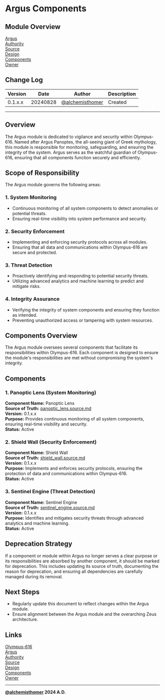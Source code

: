 # Argus Components

## Module Overview
[Argus](README.md)  
[Authority](../zeus/zeus.components.md)  
[Source](argus.source.md)  
[Design](argus.design.md)  
[Components](argus.components.md)  
[Owner](https://github.com/alchemisthomer)  

## Change Log

| Version   | Date       | Author                                                   | Description   |
|-----------|------------|----------------------------------------------------------|---------------|
| 0.1.x.x   | 20240828   | [@alchemisthomer](https://github.com/alchemisthomer)     | Created       

---

## Overview

The Argus module is dedicated to vigilance and security within Olympus-616. Named after Argus Panoptes, the all-seeing giant of Greek mythology, this module is responsible for monitoring, safeguarding, and ensuring the integrity of the system. Argus serves as the watchful guardian of Olympus-616, ensuring that all components function securely and efficiently.

## Scope of Responsibility

The Argus module governs the following areas:

### 1. **System Monitoring**
   - Continuous monitoring of all system components to detect anomalies or potential threats.
   - Ensuring real-time visibility into system performance and security.

### 2. **Security Enforcement**
   - Implementing and enforcing security protocols across all modules.
   - Ensuring that all data and communications within Olympus-616 are secure and protected.

### 3. **Threat Detection**
   - Proactively identifying and responding to potential security threats.
   - Utilizing advanced analytics and machine learning to predict and mitigate risks.

### 4. **Integrity Assurance**
   - Verifying the integrity of system components and ensuring they function as intended.
   - Preventing unauthorized access or tampering with system resources.

## Components Overview

The Argus module oversees several components that facilitate its responsibilities within Olympus-616. Each component is designed to ensure the module's responsibilities are met without compromising the system's integrity.

## Components

### 1. Panoptic Lens (System Monitoring)
   **Component Name:** Panoptic Lens  
   **Source of Truth:** [panoptic_lens.source.md](../argus/panoptic_lens.source.md)  
   **Version:** 0.1.x.x  
   **Purpose:** Provides continuous monitoring of all system components, ensuring real-time visibility and security.  
   **Status:** Active

### 2. Shield Wall (Security Enforcement)
   **Component Name:** Shield Wall  
   **Source of Truth:** [shield_wall.source.md](../argus/shield_wall.source.md)  
   **Version:** 0.1.x.x  
   **Purpose:** Implements and enforces security protocols, ensuring the protection of data and communications within Olympus-616.  
   **Status:** Active

### 3. Sentinel Engine (Threat Detection)
   **Component Name:** Sentinel Engine  
   **Source of Truth:** [sentinel_engine.source.md](../argus/sentinel_engine.source.md)  
   **Version:** 0.1.x.x  
   **Purpose:** Identifies and mitigates security threats through advanced analytics and machine learning.  
   **Status:** Active

## Deprecation Strategy

If a component or module within Argus no longer serves a clear purpose or its responsibilities are absorbed by another component, it should be marked for deprecation. This includes updating its source of truth, documenting the reason for deprecation, and ensuring all dependencies are carefully managed during its removal.

## Next Steps

- Regularly update this document to reflect changes within the Argus module.
- Ensure alignment between the Argus module and the overarching Zeus architecture.

## Links
[Olympus-616](../../README.md)  
[Argus](README.md)  
[Authority](https://github.com/alchemisthomer)  
[Source](argus.source.md)  
[Design](argus.design.md)  
[Components](argus.components.md)  
[Owner](https://github.com/alchemisthomer)
***
**[@alchemisthomer](https://github.com/alchemisthomer)
2024 A.D.**
